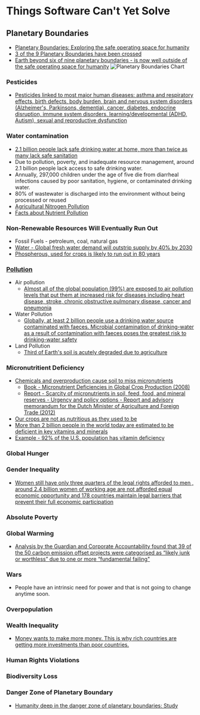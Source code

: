 # Things Software Can't Yet Solve

## Planetary Boundaries
* [Planetary Boundaries: Exploring the safe operating space for humanity](./PDFs/Planetary%20Boundaries-Exploring%20the%20safe%20operating%20space%20for%20humanity.pdf)
* [3 of the 9 Planetary Boundaries have been crossed](https://www.nature.com/articles/461472a)
* [Earth beyond six of nine planetary boundaries - is now well outside of the safe operating space for humanity](./PDFs/Earth%20beyond%20six%20of%20nine%20planetary%20boundaries.pdf)
![Planetary Boundaries Chart](https://github.com/UriZafrir/Things-Software-Cant-Yet-Solve/assets/35652384/a5ed5faa-ed7a-44fb-a924-1adf6562a3da)

### Pesticides
* [Pesticides linked to most major human diseases: asthma and respiratory effects, birth defects, body burden, brain and nervous system disorders (Alzheimer's, Parkinsons, dementia), cancer, diabetes, endocrine disruption, immune system disorders, learning/developmental (ADHD, Autism), sexual and reproductive dysfunction](https://www.beyondpesticides.org/resources/pesticide-induced-diseases-database/overview)

### Water contamination
* [2.1 billion people lack safe drinking water at home, more than twice as many lack safe sanitation](https://www.who.int/news/item/12-07-2017-2-1-billion-people-lack-safe-drinking-water-at-home-more-than-twice-as-many-lack-safe-sanitation)
* Due to pollution, poverty, and inadequate resource management, around 2.1 billion people lack access to safe drinking water.
* Annually, 297,000 children under the age of five die from diarrheal infections caused by poor sanitation, hygiene, or contaminated drinking water.
* 80% of wastewater is discharged into the environment without being processed or reused
* [Agricultural Nitrogen Pollution](https://cen.acs.org/articles/95/i16/nitrogen-clean-act-farmlands.html) 
* [Facts about Nutrient Pollution](https://www.epa.gov/sites/default/files/2015-03/documents/facts_about_nutrient_pollution_what_is_hypoxia.pdf)

### Non-Renewable Resources Will Eventually Run Out
* Fossil Fuels - petroleum, coal, natural gas
* [Water - Global fresh water demand will outstrip supply by 40% by 2030](https://www.theguardian.com/environment/2023/mar/17/global-fresh-water-demand-outstrip-supply-by-2030)
* [Phospherous, used for crops is likely to run out in 80 years](https://web.mit.edu/12.000/www/m2016/finalwebsite/solutions/phosphorus.html#:~:text=At%20current%20consumption%20levels%2C%20we,of%20it%20in%20crop%20fertilizers.)
### [Pollution](https://www.worldbank.org/en/topic/pollution)
* Air pollution
    - [Almost all of the global population (99%) are exposed to air pollution levels that put them at increased risk for diseases including heart disease, stroke, chronic obstructive pulmonary disease, cancer and pneumonia](https://www.who.int/data/gho/data/themes/air-pollution#:~:text=Almost%20all%20of%20the%20global,pulmonary%20disease%2C%20cancer%20and%20pneumonia.)
* Water Pollution
    - [Globally, at least 2 billion people use a drinking water source contaminated with faeces. Microbial contamination of drinking-water as a result of contamination with faeces poses the greatest risk to drinking-water safety](https://www.who.int/news-room/fact-sheets/detail/drinking-water#:~:text=Contaminated%20water%20and%20poor%20sanitation,individuals%20to%20preventable%20health%20risks.)    
* Land Pollution
    - [Third of Earth's soil is acutely degraded due to agriculture](https://www.theguardian.com/environment/2017/sep/12/third-of-earths-soil-acutely-degraded-due-to-agriculture-study)
### Micronutritient Deficiency
* [Chemicals and overproduction cause soil to miss micronutrients](https://www.intechopen.com/chapters/74460)
    - [Book - Micronutrient Deficiencies in Global Crop Production (2008)](./PDFs/Brian%20J.%20Alloway%20(auth.),%20Brian%20J.%20Alloway%20(eds.)%20-%20Micronutrient%20Deficiencies%20in%20Global%20Crop%20Production-Springer%20Netherlands%20(2008).pdf)
    - [Report - Scarcity of micronutrients in soil, feed, food, and mineral reserves - Urgency and policy options - Report and advisory memorandum for the Dutch Minister of Agriculture and Foreign Trade (2012)](./PDFs/scarcity_of_micronutrients.pdf)
* [Our crops are not as nutritious as they used to be](https://www.nationalgeographic.co.uk/environment-and-conservation/2022/05/fruits-and-vegetables-are-less-nutritious-than-they-used-to-be)
* [More than 2 billion people in the world today are estimated to be deficient in key vitamins and minerals](https://www.who.int/publications/m/item/WHO-WFP-UNICEF-statement-micronutrients-deficiencies-emergency#:~:text=Deficiencies%20of%20micronutrients%20are%20a,%2C%20iodine%2C%20iron%20and%20zinc.)
* [Example - 92% of the U.S. population has vitamin deficiency](https://thebiostation.com/bioblog/do-you-have-vitamin-deficiency/)
### Global Hunger
### Gender Inequality
* [ Women still have only three quarters of the legal rights afforded to men , around 2.4 billion women of working age are not afforded equal economic opportunity and 178 countries maintain legal barriers that prevent their full economic participation](https://www.worldbank.org/en/news/press-release/2022/03/01/nearly-2-4-billion-women-globally-don-t-have-same-economic-rights-as-men)
### Absolute Poverty
### Global Warming
* [Analysis by the Guardian and Corporate Accountability found that 39 of the 50 carbon emission offset projects were categorised as “likely junk or worthless” due to one or more “fundamental failing"](https://www.power-technology.com/news/report-majority-carbon-offsets-junk-or-useless/?cf-view)
### Wars
* People have an intrinsic need for power and that is not going to change anytime soon.
### Overpopulation
### Wealth Inequality
* [Money wants to make more money. This is why rich countries are getting more investments than poor countries.](https://www.swissinfo.ch/eng/politics/global-capital-flows--how-poor-countries-finance-the-rich/47007494)
### Human Rights Violations
### Biodiversity Loss
### Danger Zone of Planetary Boundary
* [Humanity deep in the danger zone of planetary boundaries: Study](https://phys.org/news/2023-09-humanity-deep-danger-zone-planetary.html)




